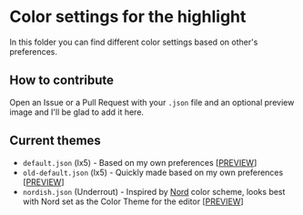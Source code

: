 # Color settings for the highlight
In this folder you can find different color settings based on other's preferences.

## How to contribute
Open an Issue or a Pull Request with your `.json` file and an optional preview image and I'll be glad to add it here.

## Current themes
* `default.json` (lx5) - Based on my own preferences [[PREVIEW](https://i.imgur.com/ZVa8qds.png)]
* `old-default.json` (lx5) - Quickly made based on my own preferences [[PREVIEW](https://imgur.com/a/Ob0Mz95)]
* `nordish.json` (Underrout) - Inspired by [Nord](https://github.com/arcticicestudio/nord-visual-studio-code) color scheme, looks best with Nord set as the Color Theme for the editor [[PREVIEW](https://i.imgur.com/cWDDguB.png)]
